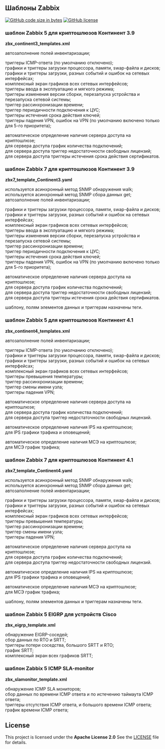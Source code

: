 ## Шаблоны Zabbix

[![GitHub code size in bytes][1]]() [![GitHub license][2]][3]

[1]: https://img.shields.io/github/languages/code-size/Mammoth70/zabbix.svg
[2]: https://img.shields.io/github/license/Mammoth70/zabbix.svg
[3]: LICENSE
 
### шаблон Zabbix 5 для криптошлюзов Континент 3.9
**zbx_continent3_templates.xml**

автозаполнение полей инвентаризации;  

триггеры ICMP-ответа (по умолчанию отключено);  
графики и триггеры загрузки процессора, памяти, swap-файла и дисков;  
графики и триггеры загрузки, разных событий и ошибок на сетевых интерфейсах;  
комплексный экран графиков всех сетевых интерфейсов;  
триггеры ввода в эксплуатацию и мягкого режима;  
триггеры изменения версии сборки, перезапуска устройства и перезапуска сетевой системы;  
триггер рассинхронизации времени;  
триггер периодичности подключения к ЦУС;  
триггеры истечения срока действия ключей;  
триггеры падения VPN, ошибок на VPN (по умолчанию включено только для 5-го приоритета);  

автоматическое определение наличия сервера доступа на криптошлюзе;  
для сервера доступа график количества подключений;  
для сервера доступа триггер недостаточности свободных лицензий;  
для сервера доступа триггеры истечения срока действия сертификатов.  

### шаблон Zabbix 7 для криптошлюзов Континент 3.9
**zbx7_template_Continent3.yaml**

используется асинхронный метод SNMP обнаружения walk;  
используется асинхронный метод SNMP сбора данных get;  
автозаполнение полей инвентаризации;  

графики и триггеры загрузки процессора, памяти, swap-файла и дисков;  
графики и триггеры загрузки, разных событий и ошибок на сетевых интерфейсах;  
комплексный экран графиков всех сетевых интерфейсов;  
триггеры ввода в эксплуатацию и мягкого режима;  
триггеры изменения версии сборки, перезапуска устройства и перезапуска сетевой системы;  
триггер рассинхронизации времени;  
триггер периодичности подключения к ЦУС;  
триггеры истечения срока действия ключей;  
триггеры падения VPN, ошибок на VPN (по умолчанию включено только для 5-го приоритета);  

автоматическое определение наличия сервера доступа на криптошлюзе;  
для сервера доступа график количества подключений;  
для сервера доступа триггер недостаточности свободных лицензий;  
для сервера доступа триггеры истечения срока действия сертификатов.  

шаблону, полям элементов данных и триггерам назначены теги.  

### шаблон Zabbix 5 для криптошлюзов Континент 4.1
**zbx_continent4_templates.xml** 

автозаполнение полей инвентаризации;  

триггеры ICMP-ответа (по умолчанию отключено);  
графики и триггеры загрузки процессора, памяти, swap-файла и дисков;  
графики и триггеры загрузки, разных событий и ошибок на сетевых интерфейсах;  
комплексный экран графиков всех сетевых интерфейсов;  
триггеры превышения температуры;  
триггер рассинхронизации времени;  
триггер смены имени узла;  
триггеры падения VPN;  

автоматическое определение наличия сервера доступа на криптошлюзе;  
для сервера доступа график количества подключений;  
для сервера доступа триггер недостаточности свободных лицензий.  

автоматическое определение наличия IPS на криптошлюзе;  
для IPS графики трафика и оповещений;  

автоматическое определение наличия МСЭ на криптошлюзе;  
для МСЭ график трафика;  

### шаблон Zabbix 7 для криптошлюзов Континент 4.1
**zbx7_template_Continent4.yaml** 

используется асинхронный метод SNMP обнаружения walk;  
используется асинхронный метод SNMP сбора данных get;  
автозаполнение полей инвентаризации;  

графики и триггеры загрузки процессора, памяти, swap-файла и дисков;  
графики и триггеры загрузки, разных событий и ошибок на сетевых интерфейсах;  
комплексный экран графиков всех сетевых интерфейсов;  
триггеры превышения температуры;  
триггер рассинхронизации времени;  
триггер смены имени узла;  
триггеры падения VPN;  

автоматическое определение наличия сервера доступа на криптошлюзе;  
для сервера доступа график количества подключений;  
для сервера доступа триггер недостаточности свободных лицензий.  

автоматическое определение наличия IPS на криптошлюзе;  
для IPS графики трафика и оповещений;  

автоматическое определение наличия МСЭ на криптошлюзе;  
для МСЭ график трафика;  

шаблону, полям элементов данных и триггерам назначены теги.  

### шаблон Zabbix 5 EIGRP для устройств Cisco
**zbx_eigrp_template.xml**

обнаружение EIGRP-соседей;  
сбор данных по RTO и SRTT;  
триггеры потери соседства, большого SRTT и RTO;  
график SRTT;  
комплексный экран всех графиков SRTT;  

### шаблон Zabbix 5 ICMP SLA-monitor
**zbx_slamonitor_template.xml**

обнаружение ICMP SLA мониторов;  
сбор данных по времени ICMP ответа и по истечению таймаута ICMP ответа;  
триггеры отсутствия ICMP ответа, и большого времени ICMP ответа;  
график времени ICMP ответа;

## License
This project is licensed under the **Apache License 2.0**
See the [LICENSE](LICENSE) file for details.

